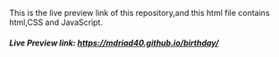 This is the live preview link of this repository,and this html file contains html,CSS and JavaScript.
##### Live Preview link: https://mdriad40.github.io/birthday/
